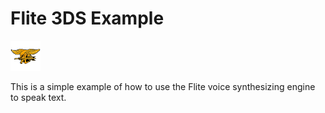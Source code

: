 # Flite 3DS Example

![Flite 3DS](https://github.com/Cruel/flite-3ds-example/raw/master/icon.png "Flite 3DS")

This is a simple example of how to use the Flite voice synthesizing engine to speak text.
